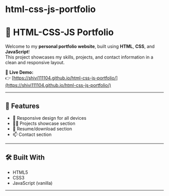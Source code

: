# html-css-js-portfolio
 
# 💼 HTML-CSS-JS Portfolio

Welcome to my **personal portfolio website**, built using **HTML**, **CSS**, and **JavaScript**!  
This project showcases my skills, projects, and contact information in a clean and responsive layout.

🚀 **Live Demo:**  
👉 [https://shivi111104.github.io/html-css-js-portfolio/](https://shivi111104.github.io/html-css-js-portfolio/)

---

## 📌 Features

- 🎨 Responsive design for all devices
- 🧑‍💻 Projects showcase section
- 📄 Resume/download section 
- 📫 Contact section

---

## 🛠️ Built With

- HTML5
- CSS3
- JavaScript (vanilla)

---
